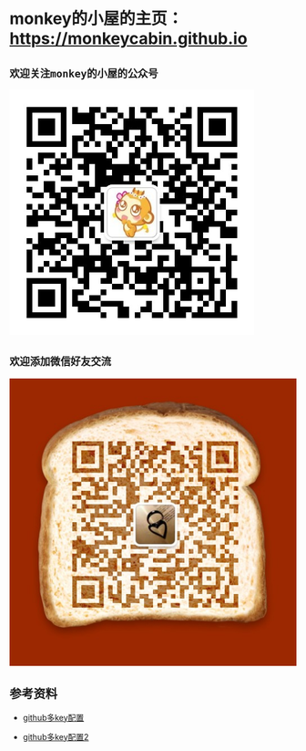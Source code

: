 # monkey的小屋的主页：https://monkeycabin.github.io
## `欢迎关注monkey的小屋的公众号`

[![monkey的小屋](./res/images/monkey-cabin.jpg)](https://monkeycabin.github.io)

## `欢迎添加微信好友交流`
![微信号：fhw3937](./res/images/fhw3937.jpg)


## 参考资料

* [github多key配置](https://gist.github.com/suziewong/4378434)

* [github多key配置2](http://zwb.io/2016/03/16/%E4%B8%80%E5%8F%B0%E7%94%B5%E8%84%91%E7%BB%91%E5%AE%9A%E4%B8%A4%E4%B8%AAgithub%E5%B8%90%E5%8F%B7%E6%95%99%E7%A8%8B/)